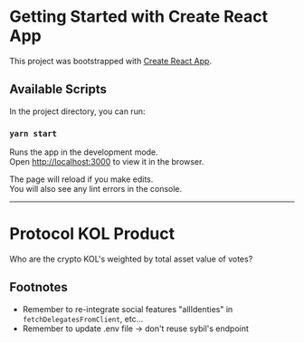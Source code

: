 # Getting Started with Create React App

This project was bootstrapped with [Create React App](https://github.com/facebook/create-react-app).

## Available Scripts

In the project directory, you can run:

### `yarn start`

Runs the app in the development mode.\
Open [http://localhost:3000](http://localhost:3000) to view it in the browser.

The page will reload if you make edits.\
You will also see any lint errors in the console.

----------

# Protocol KOL Product

Who are the crypto KOL's weighted by total asset value of votes?

## Footnotes

* Remember to re-integrate social features "allIdenties" in `fetchDelegatesFromClient`, etc...
* Remember to update .env file -> don't reuse sybil's endpoint